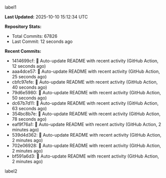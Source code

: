 
label1 
<!-- ACTIVITY_START -->
**Last Updated:** 2025-10-10 15:12:34 UTC

**Repository Stats:**
- Total Commits: 67826
- Last Commit: 12 seconds ago

**Recent Commits:**
- 1414699cf: 🤖 Auto-update README with recent activity (GitHub Action, 12 seconds ago)
- aaa4dce57: 🤖 Auto-update README with recent activity (GitHub Action, 25 seconds ago)
- cbfc97efe: 🤖 Auto-update README with recent activity (GitHub Action, 40 seconds ago)
- 79d6e5980: 🤖 Auto-update README with recent activity (GitHub Action, 50 seconds ago)
- dc67b7d11: 🤖 Auto-update README with recent activity (GitHub Action, 63 seconds ago)
- 354bc8b7e: 🤖 Auto-update README with recent activity (GitHub Action, 78 seconds ago)
- eaf9f76a1: 🤖 Auto-update README with recent activity (GitHub Action, 2 minutes ago)
- 539d4d362: 🤖 Auto-update README with recent activity (GitHub Action, 2 minutes ago)
- 702e06928: 🤖 Auto-update README with recent activity (GitHub Action, 2 minutes ago)
- bf591a6d3: 🤖 Auto-update README with recent activity (GitHub Action, 2 minutes ago)
<!-- ACTIVITY_END -->

label2

